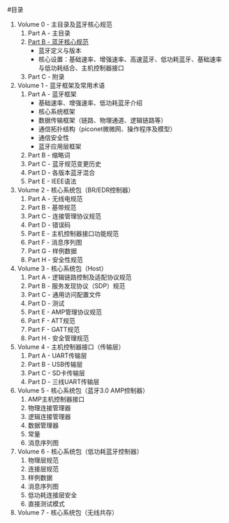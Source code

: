 #目录
1. Volume 0 - 主目录及蓝牙核心规范
	1. Part A - 主目录
	1. [Part B - 蓝牙核心规范](Volume_0/Part_B)
		* 蓝牙定义与版本
		* 核心设置：基础速率、增强速率、高速蓝牙、低功耗蓝牙、基础速率与低功耗结合、主机控制器接口
	1. Part C - 附录
1. Volume 1 - 蓝牙框架及常用术语
	1. Part A - 蓝牙框架
		* 基础速率、增强速率、低功耗蓝牙介绍
		* 核心系统框架
		* 数据传输框架（链路、物理通道、逻辑链路等）
		* 通信拓扑结构（piconet微微网、操作程序及模型）
		* 通信安全性
		* 蓝牙应用层框架
	1. Part B - 缩略词
	1. Part C - 蓝牙规范变更历史
	1. Part D - 各版本蓝牙混合
	1. Part E - IEEE语法
1. Volume 2 - 核心系统包（BR/EDR控制器）
	1. Part A - 无线电规范
	1. Part B - 基带规范
	1. Part C - 连接管理协议规范
	1. Part D - 错误码
	1. Part E - 主机控制器接口功能规范
	1. Part F - 消息序列图
	1. Part G - 样例数据
	1. Part H - 安全性规范
1. Volume 3 - 核心系统包（Host）
	1. Part A - 逻辑链路控制及适配协议规范
	1. Part B - 服务发现协议（SDP）规范
	1. Part C - 通用访问配置文件
	1. Part D - 测试
	1. Part E - AMP管理协议规范
	1. Part F - ATT规范
	1. Part F - GATT规范
	1. Part H - 安全管理规范
1. Volume 4 - 主机控制器接口（传输层）
	1. Part A - UART传输层
	1. Part B - USB传输层
	1. Part C - SD卡传输层
	1. Part D - 三线UART传输层
1. Volume 5 - 核心系统包（蓝牙3.0 AMP控制器）
	1. AMP主机控制器接口
	1. 物理连接管理器
	1. 逻辑连接管理器
	1. 数据管理器
	1. 常量
	1. 消息序列图
1. Volume 6 - 核心系统包（低功耗蓝牙控制器）
	1. 物理层规范
	1. 连接层规范
	1. 样例数据
	1. 消息序列图
	1. 低功耗连接层安全
	1. 直接测试模式
1. Volume 7 - 核心系统包（无线共存）
